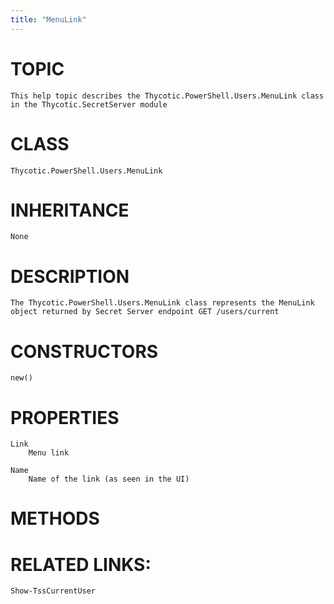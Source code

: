 ```yaml
---
title: "MenuLink"
---
```


# TOPIC
    This help topic describes the Thycotic.PowerShell.Users.MenuLink class in the Thycotic.SecretServer module

# CLASS
    Thycotic.PowerShell.Users.MenuLink

# INHERITANCE
    None

# DESCRIPTION
    The Thycotic.PowerShell.Users.MenuLink class represents the MenuLink object returned by Secret Server endpoint GET /users/current

# CONSTRUCTORS
    new()

# PROPERTIES
    Link
        Menu link

    Name
        Name of the link (as seen in the UI)

# METHODS

# RELATED LINKS:
    Show-TssCurrentUser